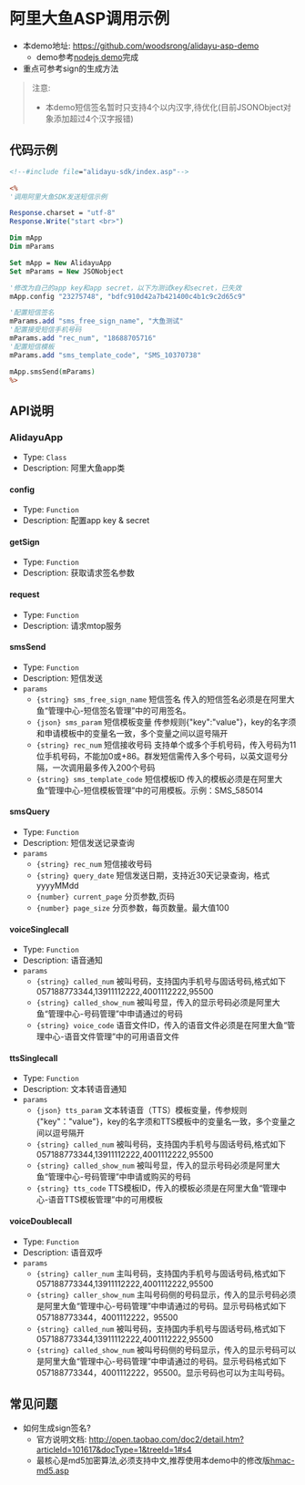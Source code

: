 # 阿里大鱼ASP调用示例
- 本demo地址: <https://github.com/woodsrong/alidayu-asp-demo>
   - demo参考[nodejs demo](https://github.com/xiaoshan5733/alidayu-node)完成
- 重点可参考sign的生成方法

> 注意:
>
> - 本demo短信签名暂时只支持4个以内汉字,待优化(目前JSONObject对象添加超过4个汉字报错)

## 代码示例

```asp
<!--#include file="alidayu-sdk/index.asp"-->

<%
'调用阿里大鱼SDK发送短信示例

Response.charset = "utf-8"
Response.Write("start <br>")

Dim mApp
Dim mParams

Set mApp = New AlidayuApp
Set mParams = New JSONobject

'修改为自己的app key和app secret，以下为测试key和secret，已失效
mApp.config "23275748", "bdfc910d42a7b421400c4b1c9c2d65c9"

'配置短信签名
mParams.add "sms_free_sign_name", "大鱼测试"
'配置接受短信手机号码
mParams.add "rec_num", "18688705716"
'配置短信模板
mParams.add "sms_template_code", "SMS_10370738"

mApp.smsSend(mParams)
%>
```

## API说明

### AlidayuApp
- Type: `Class`
- Description: 阿里大鱼app类

#### config
- Type: `Function`
- Description: 配置app key & secret

#### getSign
- Type: `Function`
- Description: 获取请求签名参数

#### request
- Type: `Function`
- Description: 请求mtop服务

#### smsSend
- Type: `Function`
- Description: 短信发送
- `params`
  - `{string} sms_free_sign_name` 短信签名 传入的短信签名必须是在阿里大鱼“管理中心-短信签名管理”中的可用签名。
  - `{json} sms_param` 短信模板变量 传参规则{"key":"value"}，key的名字须和申请模板中的变量名一致，多个变量之间以逗号隔开
  - `{string} rec_num` 短信接收号码 支持单个或多个手机号码，传入号码为11位手机号码，不能加0或+86。群发短信需传入多个号码，以英文逗号分隔，一次调用最多传入200个号码
  - `{string} sms_template_code` 短信模板ID 传入的模板必须是在阿里大鱼“管理中心-短信模板管理”中的可用模板。示例：SMS_585014
  
#### smsQuery
- Type: `Function`
- Description: 短信发送记录查询
- `params`
  - `{string} rec_num` 短信接收号码
  - `{string} query_date` 短信发送日期，支持近30天记录查询，格式yyyyMMdd
  - `{number} current_page` 分页参数,页码
  - `{number} page_size` 分页参数，每页数量。最大值100
  
#### voiceSinglecall
- Type: `Function`
- Description: 语音通知
- `params`
  - `{string} called_num` 被叫号码，支持国内手机号与固话号码,格式如下057188773344,13911112222,4001112222,95500
  - `{string} called_show_num` 被叫号显，传入的显示号码必须是阿里大鱼“管理中心-号码管理”中申请通过的号码
  - `{string} voice_code` 语音文件ID，传入的语音文件必须是在阿里大鱼“管理中心-语音文件管理”中的可用语音文件
  
#### ttsSinglecall
- Type: `Function`
- Description: 文本转语音通知
- `params`
  - `{json} tts_param` 文本转语音（TTS）模板变量，传参规则{"key"："value"}，key的名字须和TTS模板中的变量名一致，多个变量之间以逗号隔开
  - `{string} called_num` 被叫号码，支持国内手机号与固话号码,格式如下057188773344,13911112222,4001112222,95500
  - `{string} called_show_num` 被叫号显，传入的显示号码必须是阿里大鱼“管理中心-号码管理”中申请或购买的号码
  - `{string} tts_code` TTS模板ID，传入的模板必须是在阿里大鱼“管理中心-语音TTS模板管理”中的可用模板
  
#### voiceDoublecall
- Type: `Function`
- Description: 语音双呼
- `params`
  - `{string} caller_num` 主叫号码，支持国内手机号与固话号码,格式如下057188773344,13911112222,4001112222,95500
  - `{string} caller_show_num` 主叫号码侧的号码显示，传入的显示号码必须是阿里大鱼“管理中心-号码管理”中申请通过的号码。显示号码格式如下057188773344，4001112222，95500
  - `{string} called_num` 被叫号码，支持国内手机号与固话号码,格式如下057188773344,13911112222,4001112222,95500
  - `{string} called_show_num` 被叫号码侧的号码显示，传入的显示号码可以是阿里大鱼“管理中心-号码管理”中申请通过的号码。显示号码格式如下057188773344，4001112222，95500。显示号码也可以为主叫号码。
  
## 常见问题
- 如何生成sign签名?
  - 官方说明文档: <http://open.taobao.com/doc2/detail.htm?articleId=101617&docType=1&treeId=1#s4>
  - 最核心是md5加密算法,必须支持中文,推荐使用本demo中的修改版[hmac-md5.asp](http://www.yiit.cn/plugin/asp-hmac-md5-function.html)